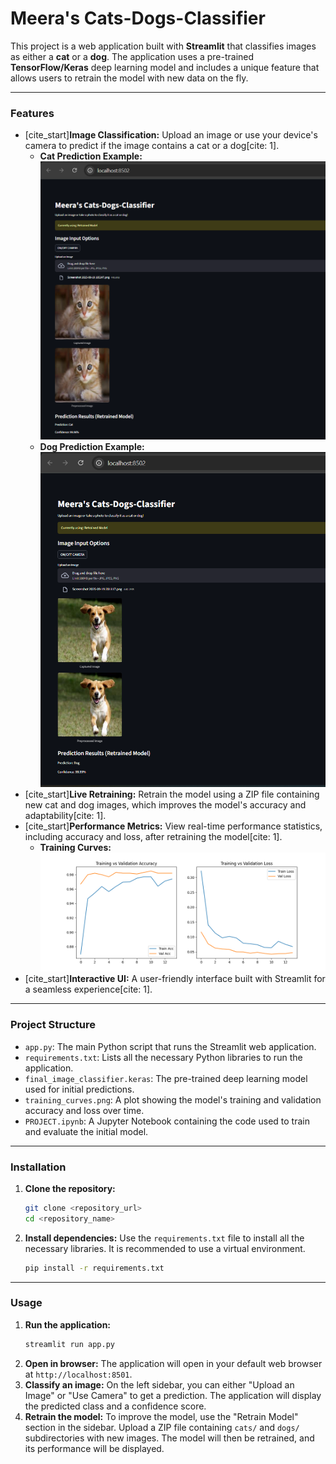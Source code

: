 # Meera's Cats-Dogs-Classifier

This project is a web application built with **Streamlit** that classifies images as either a **cat** or a **dog**. The application uses a pre-trained **TensorFlow/Keras** deep learning model and includes a unique feature that allows users to retrain the model with new data on the fly.

---

### Features

* [cite_start]**Image Classification:** Upload an image or use your device's camera to predict if the image contains a cat or a dog[cite: 1].
    * **Cat Prediction Example:** ![Cat Prediction](cat-prediction.png)
    * **Dog Prediction Example:** ![Dog Prediction](dog-prediction.png)
* [cite_start]**Live Retraining:** Retrain the model using a ZIP file containing new cat and dog images, which improves the model's accuracy and adaptability[cite: 1].
* [cite_start]**Performance Metrics:** View real-time performance statistics, including accuracy and loss, after retraining the model[cite: 1].
    * **Training Curves:** ![Training Curves](training_curves.png)
* [cite_start]**Interactive UI:** A user-friendly interface built with Streamlit for a seamless experience[cite: 1].

---

### Project Structure

* `app.py`: The main Python script that runs the Streamlit web application.
* `requirements.txt`: Lists all the necessary Python libraries to run the application.
* `final_image_classifier.keras`: The pre-trained deep learning model used for initial predictions.
* `training_curves.png`: A plot showing the model's training and validation accuracy and loss over time.
* `PROJECT.ipynb`: A Jupyter Notebook containing the code used to train and evaluate the initial model.

---

### Installation

1.  **Clone the repository:**
    ```bash
    git clone <repository_url>
    cd <repository_name>
    ```
2.  **Install dependencies:**
    Use the `requirements.txt` file to install all the necessary libraries. It is recommended to use a virtual environment.
    ```bash
    pip install -r requirements.txt
    ```

---

### Usage

1.  **Run the application:**
    ```bash
    streamlit run app.py
    ```
2.  **Open in browser:**
    The application will open in your default web browser at `http://localhost:8501`.
3.  **Classify an image:**
    On the left sidebar, you can either "Upload an Image" or "Use Camera" to get a prediction. The application will display the predicted class and a confidence score.
4.  **Retrain the model:**
    To improve the model, use the "Retrain Model" section in the sidebar. Upload a ZIP file containing `cats/` and `dogs/` subdirectories with new images. The model will then be retrained, and its performance will be displayed.
